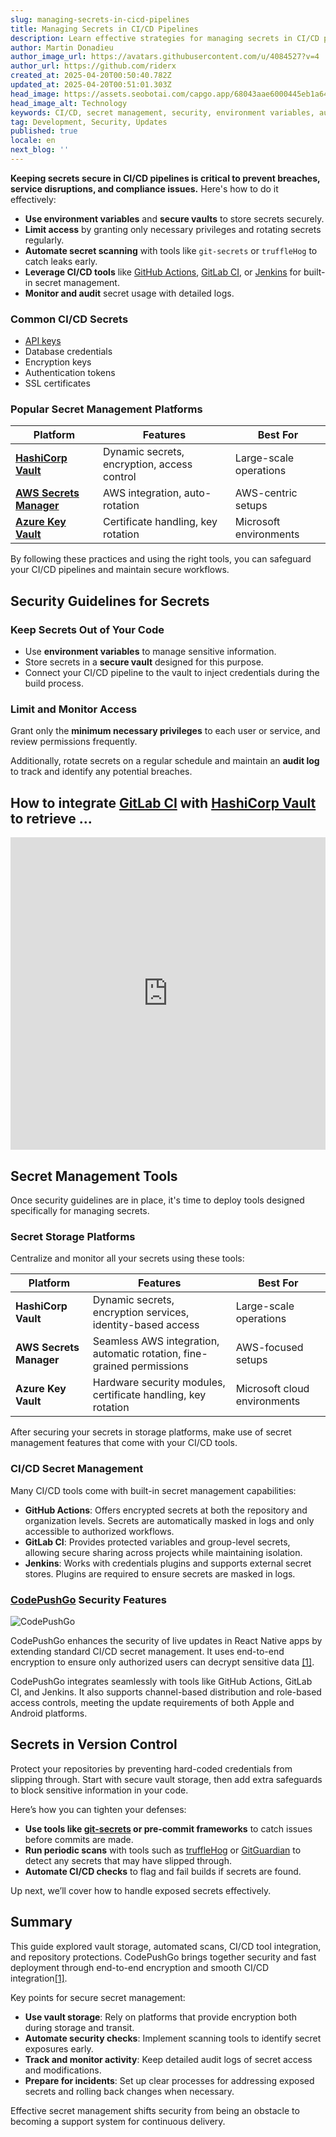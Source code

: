 ```yaml
---
slug: managing-secrets-in-cicd-pipelines
title: Managing Secrets in CI/CD Pipelines
description: Learn effective strategies for managing secrets in CI/CD pipelines to enhance security and prevent breaches and compliance issues.
author: Martin Donadieu
author_image_url: https://avatars.githubusercontent.com/u/4084527?v=4
author_url: https://github.com/riderx
created_at: 2025-04-20T00:50:40.782Z
updated_at: 2025-04-20T00:51:01.303Z
head_image: https://assets.seobotai.com/capgo.app/68043aae6000445eb1a64c9e-1745110261303.jpg
head_image_alt: Technology
keywords: CI/CD, secret management, security, environment variables, automated scanning
tag: Development, Security, Updates
published: true
locale: en
next_blog: ''
---
```


**Keeping secrets secure in CI/CD pipelines is critical to prevent breaches, service disruptions, and compliance issues.** Here's how to do it effectively:

-   **Use environment variables** and **secure vaults** to store secrets securely.
-   **Limit access** by granting only necessary privileges and rotating secrets regularly.
-   **Automate secret scanning** with tools like `git-secrets` or `truffleHog` to catch leaks early.
-   **Leverage CI/CD tools** like [GitHub Actions](https://docs.github.com/actions), [GitLab CI](https://docs.gitlab.com/ee/ci/), or [Jenkins](https://www.jenkins.io/) for built-in secret management.
-   **Monitor and audit** secret usage with detailed logs.

### Common CI/CD Secrets

-   [API keys](https://capgo.app/docs/webapp/api-keys/)
-   Database credentials
-   Encryption keys
-   Authentication tokens
-   SSL certificates

### Popular Secret Management Platforms

| Platform | Features | Best For |
| --- | --- | --- |
| **[HashiCorp Vault](https://www.hashicorp.com/products/vault)** | Dynamic secrets, encryption, access control | Large-scale operations |
| **[AWS Secrets Manager](https://docs.aws.amazon.com/secretsmanager/)** | AWS integration, auto-rotation | AWS-centric setups |
| **[Azure Key Vault](https://learn.microsoft.com/en-us/azure/key-vault/)** | Certificate handling, key rotation | Microsoft environments |

By following these practices and using the right tools, you can safeguard your CI/CD pipelines and maintain secure workflows.

## Security Guidelines for Secrets

### Keep Secrets Out of Your Code

-   Use **environment variables** to manage sensitive information.
-   Store secrets in a **secure vault** designed for this purpose.
-   Connect your CI/CD pipeline to the vault to inject credentials during the build process.

### Limit and Monitor Access

Grant only the **minimum necessary privileges** to each user or service, and review permissions frequently.

Additionally, rotate secrets on a regular schedule and maintain an **audit log** to track and identify any potential breaches.

## How to integrate [GitLab CI](https://docs.gitlab.com/ee/ci/) with [HashiCorp Vault](https://www.hashicorp.com/products/vault) to retrieve ...

<iframe src="https://www.youtube.com/embed/NsPcl4rqy9A" title="YouTube video player" frameborder="0" allow="accelerometer; autoplay; clipboard-write; encrypted-media; gyroscope; picture-in-picture; web-share" referrerpolicy="strict-origin-when-cross-origin" style="width: 100%; height: 500px;" allowfullscreen></iframe>

## Secret Management Tools

Once security guidelines are in place, it's time to deploy tools designed specifically for managing secrets.

### Secret Storage Platforms

Centralize and monitor all your secrets using these tools:

| Platform | Features | Best For |
| --- | --- | --- |
| **HashiCorp Vault** | Dynamic secrets, encryption services, identity-based access | Large-scale operations |
| **AWS Secrets Manager** | Seamless AWS integration, automatic rotation, fine-grained permissions | AWS-focused setups |
| **Azure Key Vault** | Hardware security modules, certificate handling, key rotation | Microsoft cloud environments |

After securing your secrets in storage platforms, make use of secret management features that come with your CI/CD tools.

### CI/CD Secret Management

Many CI/CD tools come with built-in secret management capabilities:

-   **GitHub Actions**: Offers encrypted secrets at both the repository and organization levels. Secrets are automatically masked in logs and only accessible to authorized workflows.
-   **GitLab CI**: Provides protected variables and group-level secrets, allowing secure sharing across projects while maintaining isolation.
-   **Jenkins**: Works with credentials plugins and supports external secret stores. Plugins are required to ensure secrets are masked in logs.

### [CodePushGo](https://capgo.app/) Security Features

![CodePushGo](https://assets.seobotai.com/capgo.app/68043aae6000445eb1a64c9e/37a0fc028bf1f414683e8dee42eedfb0.jpg)

CodePushGo enhances the security of live updates in React Native apps by extending standard CI/CD secret management. It uses end-to-end encryption to ensure only authorized users can decrypt sensitive data [\[1\]](https://capgo.app/).

CodePushGo integrates seamlessly with tools like GitHub Actions, GitLab CI, and Jenkins. It also supports channel-based distribution and role-based access controls, meeting the update requirements of both Apple and Android platforms.

## Secrets in Version Control

Protect your repositories by preventing hard-coded credentials from slipping through. Start with secure vault storage, then add extra safeguards to block sensitive information in your code.

Here’s how you can tighten your defenses:

-   **Use tools like [git-secrets](https://github.com/awslabs/git-secrets) or pre-commit frameworks** to catch issues before commits are made.
-   **Run periodic scans** with tools such as [truffleHog](https://github.com/trufflesecurity/trufflehog) or [GitGuardian](https://www.gitguardian.com/) to detect any secrets that may have slipped through.
-   **Automate CI/CD checks** to flag and fail builds if secrets are found.

Up next, we’ll cover how to handle exposed secrets effectively.

## Summary

This guide explored vault storage, automated scans, CI/CD tool integration, and repository protections. CodePushGo brings together security and fast deployment through end-to-end encryption and smooth CI/CD integration[\[1\]](https://capgo.app/).

Key points for secure secret management:

-   **Use vault storage**: Rely on platforms that provide encryption both during storage and transit.
-   **Automate security checks**: Implement scanning tools to identify secret exposures early.
-   **Track and monitor activity**: Keep detailed audit logs of secret access and modifications.
-   **Prepare for incidents**: Set up clear processes for addressing exposed secrets and rolling back changes when necessary.

Effective secret management shifts security from being an obstacle to becoming a support system for continuous delivery.